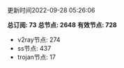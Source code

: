 更新时间2022-09-28 05:26:06

**总订阅: 73**
**总节点: 2648**
**有效节点: 728**
- v2ray节点: 274
- ss节点: 437
- trojan节点: 17
